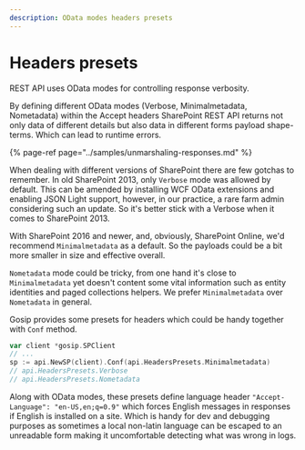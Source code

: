 ```yaml
---
description: OData modes headers presets
---
```


# Headers presets

REST API uses OData modes for controlling response verbosity.

By defining different OData modes \(Verbose, Minimalmetadata, Nometadata\) within the Accept headers SharePoint REST API returns not only data of different details but also data in different forms payload shape-terms. Which can lead to runtime errors.

{% page-ref page="../samples/unmarshaling-responses.md" %}

When dealing with different versions of SharePoint there are few gotchas to remember. In old SharePoint 2013, only `Verbose` mode was allowed by default. This can be amended by installing WCF OData extensions and enabling JSON Light support, however, in our practice, a rare farm admin considering such an update. So it's better stick with a Verbose when it comes to SharePoint 2013.

With SharePoint 2016 and newer, and, obviously, SharePoint Online, we'd recommend `Minimalmetadata` as a default. So the payloads could be a bit more smaller in size and effective overall.

`Nometadata` mode could be tricky, from one hand it's close to `Minimalmetadata` yet doesn't content some vital information such as entity identities and paged collections helpers. We prefer `Minimalmetadata` over `Nometadata` in general.

Gosip provides some presets for headers which could be handy together with `Conf` method.

```go
var client *gosip.SPClient
// ...
sp := api.NewSP(client).Conf(api.HeadersPresets.Minimalmetadata)
// api.HeadersPresets.Verbose
// api.HeadersPresets.Nometadata
```

Along with OData modes, these presets define language header `"Accept-Language": "en-US,en;q=0.9"` which forces English messages in responses if English is installed on a site. Which is handy for dev and debugging purposes as sometimes a local non-latin language can be escaped to an unreadable form making it uncomfortable detecting what was wrong in logs.


